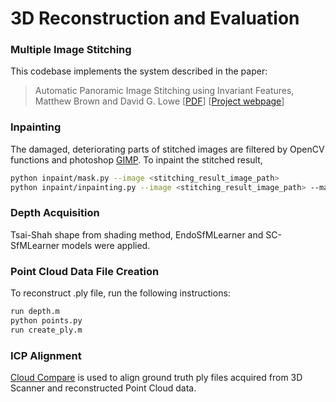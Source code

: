 # 3D Reconstruction and Evaluation
### Multiple Image Stitching

This codebase implements the system described in the paper:

 >    Automatic Panoramic Image Stitching using Invariant Features, 
 >    Matthew Brown and David G. Lowe
 >    [[PDF](http://matthewalunbrown.com/papers/ijcv2007.pdf)] [[Project webpage](http://matthewalunbrown.com/autostitch/autostitch.html)]
 
### Inpainting

The damaged, deteriorating parts of stitched images are filtered by OpenCV functions and photoshop [GIMP](https://www.gimp.org/downloads/). To inpaint the stitched result, 

```bash
python inpaint/mask.py --image <stitching_result_image_path>
python inpaint/inpainting.py --image <stitching_result_image_path> --mask <mask_image_path>
```

### Depth Acquisition

Tsai-Shah shape from shading method, EndoSfMLearner and SC-SfMLearner models were applied. 

### Point Cloud Data File Creation

To reconstruct .ply file, run the following instructions:  

```bash
run depth.m 
python points.py 
run create_ply.m
```

### ICP Alignment

[Cloud Compare](https://www.danielgm.net/cc/) is used to align ground truth ply files acquired from 3D Scanner and reconstructed Point Cloud data. 

